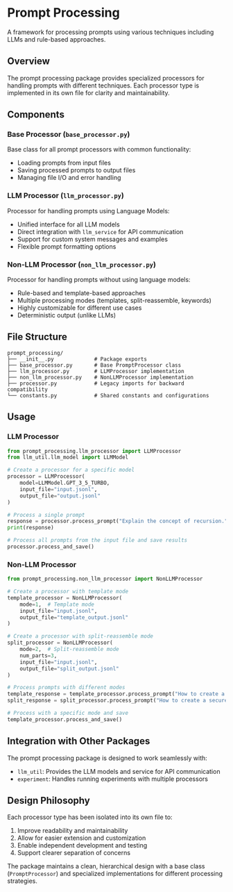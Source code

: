 # Prompt Processing

A framework for processing prompts using various techniques including LLMs and rule-based approaches.

## Overview

The prompt processing package provides specialized processors for handling prompts with different techniques. Each processor type is implemented in its own file for clarity and maintainability.

## Components

### Base Processor (`base_processor.py`)

Base class for all prompt processors with common functionality:

- Loading prompts from input files
- Saving processed prompts to output files
- Managing file I/O and error handling

### LLM Processor (`llm_processor.py`)

Processor for handling prompts using Language Models:

- Unified interface for all LLM models
- Direct integration with `llm_service` for API communication
- Support for custom system messages and examples
- Flexible prompt formatting options

### Non-LLM Processor (`non_llm_processor.py`)

Processor for handling prompts without using language models:

- Rule-based and template-based approaches
- Multiple processing modes (templates, split-reassemble, keywords)
- Highly customizable for different use cases
- Deterministic output (unlike LLMs)

## File Structure

```
prompt_processing/
├── __init__.py             # Package exports
├── base_processor.py       # Base PromptProcessor class
├── llm_processor.py        # LLMProcessor implementation
├── non_llm_processor.py    # NonLLMProcessor implementation
├── processor.py            # Legacy imports for backward compatibility
└── constants.py            # Shared constants and configurations
```

## Usage

### LLM Processor

```python
from prompt_processing.llm_processor import LLMProcessor
from llm_util.llm_model import LLMModel

# Create a processor for a specific model
processor = LLMProcessor(
    model=LLMModel.GPT_3_5_TURBO,
    input_file="input.jsonl",
    output_file="output.jsonl"
)

# Process a single prompt
response = processor.process_prompt("Explain the concept of recursion.")
print(response)

# Process all prompts from the input file and save results
processor.process_and_save()
```

### Non-LLM Processor

```python
from prompt_processing.non_llm_processor import NonLLMProcessor

# Create a processor with template mode
template_processor = NonLLMProcessor(
    mode=1,  # Template mode
    input_file="input.jsonl",
    output_file="template_output.jsonl"
)

# Create a processor with split-reassemble mode
split_processor = NonLLMProcessor(
    mode=2,  # Split-reassemble mode
    num_parts=3,
    input_file="input.jsonl",
    output_file="split_output.jsonl"
)

# Process prompts with different modes
template_response = template_processor.process_prompt("How to create a secure password")
split_response = split_processor.process_prompt("How to create a secure password")

# Process with a specific mode and save
template_processor.process_and_save()
```

## Integration with Other Packages

The prompt processing package is designed to work seamlessly with:

- `llm_util`: Provides the LLM models and service for API communication
- `experiment`: Handles running experiments with multiple processors

## Design Philosophy

Each processor type has been isolated into its own file to:

1. Improve readability and maintainability
2. Allow for easier extension and customization
3. Enable independent development and testing
4. Support clearer separation of concerns

The package maintains a clean, hierarchical design with a base class (`PromptProcessor`) and specialized implementations for different processing strategies. 